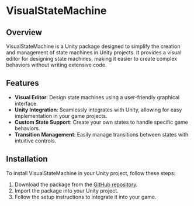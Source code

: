 ﻿# VisualStateMachine

## Overview
VisualStateMachine is a Unity package designed to simplify the creation and management of state machines in Unity projects. It provides a visual editor for designing state machines, making it easier to create complex behaviors without writing extensive code.

## Features
- **Visual Editor**: Design state machines using a user-friendly graphical interface.
- **Unity Integration**: Seamlessly integrates with Unity, allowing for easy implementation in your game projects.
- **Custom State Support**: Create your own states to handle specific game behaviors.
- **Transition Management**: Easily manage transitions between states with intuitive controls.

## Installation
To install VisualStateMachine in your Unity project, follow these steps:
1. Download the package from the [GitHub repository](https://github.com/PaulNonatomic/VisualStateMachine).
2. Import the package into your Unity project.
3. Follow the setup instructions to integrate it into your game.
